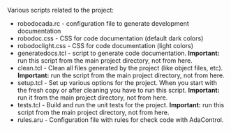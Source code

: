 Various scripts related to the project:

* robodocada.rc      - configuration file to generate development documentation
* robodoc.css        - CSS for code documentation (default dark colors)
* robodoclight.css   - CSS for code documentation (light colors)
* generatedocs.tcl   - script to generate code documentation. **Important:** run
                       this script from the main project directory, not from
                       here.
* clean.tcl          - Clean all files generated by the project (like object
                       files, etc). **Important:** run the script from the main
                       project directory, not from here.
* setup.tcl          - Set up various options for the project. When you start
                       with the fresh copy or after cleaning you have to run
                       this script. **Important:** run it from the main project
                       directory, not from here.
* tests.tcl          - Build and run the unit tests for the project. **Important:**
                       run this script from the main project directory, not
                       from here.
* rules.aru          - Configuration file with rules for check code with
                       AdaControl.
